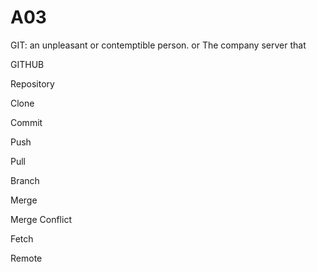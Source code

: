 # A03
GIT: an unpleasant or contemptible person. or The company server that 

GITHUB

Repository

Clone

Commit

Push

Pull

Branch

Merge

Merge Conflict

Fetch

Remote
